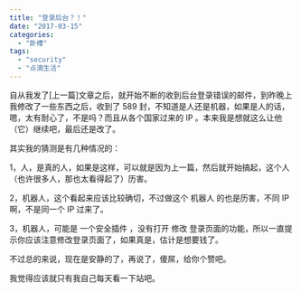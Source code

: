 ```yaml
---
title: "登录后台？！"
date: "2017-03-15"
categories: 
  - "卧槽"
tags: 
  - "security"
  - "点滴生活"
---
```


自从我发了[上一篇]文章之后，就开始不断的收到后台登录错误的邮件，到昨晚上我修改了一些东西之后，收到了 589 封，不知道是人还是机器，如果是人的话，嗯，太有耐心了，不是吗？而且从各个国家过来的 IP 。本来我是想就这么让他（它）继续吧，最后还是改了。

其实我的猜测是有几种情况的： 

1，人，是真的人，如果是这样，可以就是因为上一篇，然后就开始搞起，这个人（也许很多人，那也太看得起了）历害。 

2，机器人，这个看起来应该比较确切，不过做这个 机器人 的也是历害，不同 IP 啊，不是同一个 IP 过来了。 

3，机器人，可能是 一个安全插件 ，没有打开 修改 登录页面的功能，所以一直提示你应该注意修改登录页面了，如果真是，估计是想要钱了。

不过总的来说，现在是安静的了，再说了，傻屌，给你个赞吧。

我觉得应该就只有我自己每天看一下站吧。
